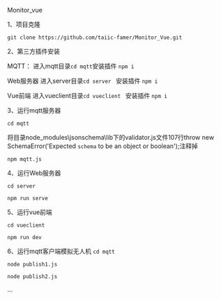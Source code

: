 Monitor_vue

1、项目克隆

```
git clone https://github.com/taiic-famer/Monitor_Vue.git
```

2、第三方插件安装

MQTT：
进入mqtt目录```cd mqtt```安装插件 ```npm i```

Web服务器
进入server目录```cd server ``` 安装插件 ```npm i```

Vue前端
进入vueclient目录```cd vueclient ``` 安装插件 ```npm i```


3、运行mqtt服务器

```cd mqtt ```

将目录node_modules\jsonschema\lib下的validator.js文件107行throw new SchemaError('Expected `schema` to be an object or boolean');注释掉

```npm mqtt.js```

4、运行Web服务器

```cd server ```

```npm run serve ```

5、运行vue前端

```cd vueclient ```

```npm run dev ```

6、运行mqtt客户端模拟无人机
```cd mqtt```

```node publish1.js ```

```node publish2.js ```

...
